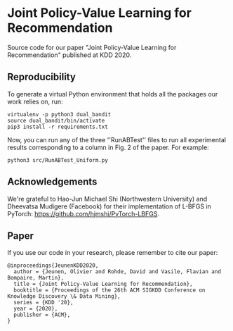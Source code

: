 # Joint Policy-Value Learning for Recommendation
Source code for our paper "Joint Policy-Value Learning for Recommendation" published at KDD 2020.

## Reproducibility
To generate a virtual Python environment that holds all the packages our work relies on, run:

    virtualenv -p python3 dual_bandit
    source dual_bandit/bin/activate
    pip3 install -r requirements.txt
    
Now, you can run any of the three ''RunABTest'' files to run all experimental results corresponding to a column in Fig. 2 of the paper.
For example:

    python3 src/RunABTest_Uniform.py

## Acknowledgements
We're grateful to Hao-Jun Michael Shi (Northwestern University) and Dheevatsa Mudigere (Facebook) for their implementation of L-BFGS in PyTorch: https://github.com/hjmshi/PyTorch-LBFGS.

## Paper
If you use our code in your research, please remember to cite our paper:

    @inproceedings{JeunenKDD2020,
      author = {Jeunen, Olivier and Rohde, David and Vasile, Flavian and Bompaire, Martin},
      title = {Joint Policy-Value Learning for Recommendation},
      booktitle = {Proceedings of the 26th ACM SIGKDD Conference on Knowledge Discovery \& Data Mining},
      series = {KDD '20},
      year = {2020},
      publisher = {ACM},
    }
